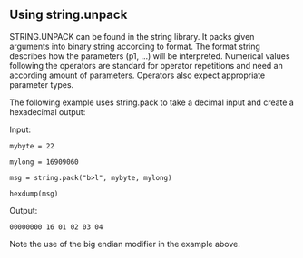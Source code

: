 ## Using string.unpack

STRING.UNPACK can be found in the string library. It packs given arguments into binary string according to format. The format string describes how the parameters (p1, ...) will be interpreted. Numerical values following the operators are standard for operator repetitions and need an according amount of parameters. Operators also expect appropriate parameter types. 

The following example uses string.pack to take a decimal input and create a hexadecimal output:

Input:

`mybyte = 22`

`mylong = 16909060`

`msg = string.pack("b>l", mybyte, mylong)`

`hexdump(msg)`

Output:

`00000000 16 01 02 03 04`

Note the use of the big endian modifier in the example above.

